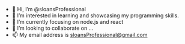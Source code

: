 - 👋 Hi, I’m @sloansProfessional
- 👀 I’m interested in learning and showcasing my programming skills.
- 🌱 I’m currently focusing on node.js and react
- 💞️ I’m looking to collaborate on ...
- 📫 My email address is sloansProfessional@gmail.com

<!---
sloansProfessional/sloansProfessional is a ✨ special ✨ repository because its `README.md` (this file) appears on your GitHub profile.
You can click the Preview link to take a look at your changes.
--->
